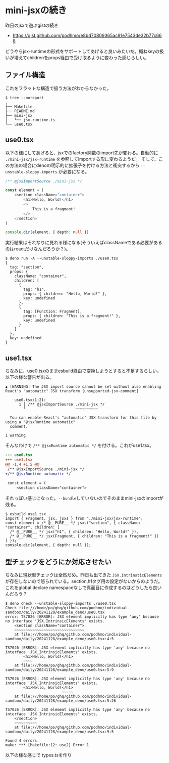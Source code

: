 # mini-jsxの続き

昨日のjsxで遊ぶgistの続き

- https://gist.github.com/podhmo/e8bd70809365ac91e7543de32b77c668

どうやらjsx-runtimeの形式をサポートしてあげると良いみたいだ。概ねkeyの扱いが増えてchildrenをprops経由で受け取るように変わった感じらしい。

## ファイル構造

これをフラットな構造で扱う方法がわからなかった。

```console
$ tree --noreport
.
├── Makefile
├── README.md
├── mini-jsx
│   └── jsx-runtime.ts
└── use0.tsx
```

## use0.tsx

以下の様にしてあげると、jsxでのfactory関数のimport先が変わる。自動的に `./mini-jsx/jsx-runtime` を参照してimportする形に変わるようだ。
そして、この方法の場合にdenoの明示的に拡張子を付ける方法と衝突するから `--unstable-sloppy-imports` が必要になる。

```ts
/** @jsxImportSource ./mini-jsx */

const element = (
    <section className="container">
        <h1>Hello, World!</h1>
        <>
            This is a fragment!
        </>
    </section>
)

console.dir(element, { depth: null })
```

実行結果はそれなりに見れる様になる(そういえばclassNameである必要があるのはreactだけなんだろうか？)。

```console
$ deno run -A --unstable-sloppy-imports ./use0.tsx
{
  tag: "section",
  props: {
    className: "container",
    children: [
      {
        tag: "h1",
        props: { children: "Hello, World!" },
        key: undefined
      },
      {
        tag: [Function: Fragment],
        props: { children: "This is a fragment!" },
        key: undefined
      }
    ]
  },
  key: undefined
}
```

## use1.tsx

ちなみに、use0.tsxのままesbuild経由で変換しようとすると不足するらしい。以下の様な警告が出る。

```console
▲ [WARNING] The JSX import source cannot be set without also enabling React's "automatic" JSX transform [unsupported-jsx-comment]

    use0.tsx:1:21:
      1 │ /** @jsxImportSource ./mini-jsx */
        ╵                      ~~~~~~~~~~

  You can enable React's "automatic" JSX transform for this file by using a "@jsxRuntime automatic"
  comment.

1 warning
```

そんなわけで `/** @jsxRuntime automatic */` を付ける。これがuse1.tsx。

```diff
--- use0.tsx
+++ use1.tsx
@@ -1,4 +1,5 @@
 /** @jsxImportSource ./mini-jsx */
+/** @jsxRuntime automatic */
 
 const element = (
     <section className="container">
```

それっぽい感じになった。`--bundle`していないのでそのままmini-jsxのimportが残る。

```console
$ esbuild use1.tsx
import { Fragment, jsx, jsxs } from "./mini-jsx/jsx-runtime";
const element = /* @__PURE__ */ jsxs("section", { className: "container", children: [
  /* @__PURE__ */ jsx("h1", { children: "Hello, World!" }),
  /* @__PURE__ */ jsx(Fragment, { children: "This is a fragment!" })
] });
console.dir(element, { depth: null });
```

## 型チェックをどうにか対応させたい

ちなみに現状型チェックは全然だめ。昨日も出てきた `JSX.IntrinsticElements` が存在しないので怒られている。section,h1タグ用の設定がないからのようだ。
これをglobal declare namespaceなしで真面目に作成するのはどうしたら良いんだろう？

```console
$ deno check --unstable-sloppy-imports ./use0.tsx
Check file:///home/po/ghq/github.com/podhmo/individual-sandbox/daily/20241128/example_deno/use0.tsx
error: TS7026 [ERROR]: JSX element implicitly has type 'any' because no interface 'JSX.IntrinsicElements' exists.
    <section className="container">
    ~~~~~~~~~~~~~~~~~~~~~~~~~~~~~~~
    at file:///home/po/ghq/github.com/podhmo/individual-sandbox/daily/20241128/example_deno/use0.tsx:4:5

TS7026 [ERROR]: JSX element implicitly has type 'any' because no interface 'JSX.IntrinsicElements' exists.
        <h1>Hello, World!</h1>
        ~~~~
    at file:///home/po/ghq/github.com/podhmo/individual-sandbox/daily/20241128/example_deno/use0.tsx:5:9

TS7026 [ERROR]: JSX element implicitly has type 'any' because no interface 'JSX.IntrinsicElements' exists.
        <h1>Hello, World!</h1>
                         ~~~~~
    at file:///home/po/ghq/github.com/podhmo/individual-sandbox/daily/20241128/example_deno/use0.tsx:5:26

TS7026 [ERROR]: JSX element implicitly has type 'any' because no interface 'JSX.IntrinsicElements' exists.
    </section>
    ~~~~~~~~~~
    at file:///home/po/ghq/github.com/podhmo/individual-sandbox/daily/20241128/example_deno/use0.tsx:9:5

Found 4 errors.
make: *** [Makefile:12: use2] Error 1
```

以下の様な感じで types.tsを作り